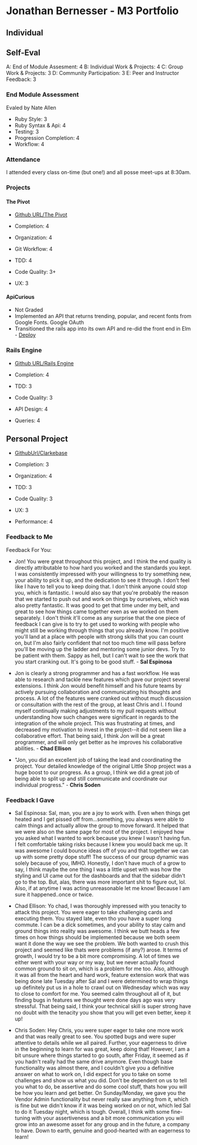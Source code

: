 # Jonathan Bernesser - M3 Portfolio

## Individual

## Self-Eval

A: End of Module Assesment: 4
B: Individual Work & Projects: 4
C: Group Work & Projects: 3
D: Community Participation: 3
E: Peer and Instructor Feedback: 3

### End Module Assessment
  Evaled by Nate Allen

  * Ruby Style: 3
  * Ruby Syntax & Api: 4
  * Testing: 3
  * Progression Completion: 4
  * Workflow: 4

### Attendance

I attended every class on-time (but one!) and all posse meet-ups at 8:30am.

### Projects


#### The Pivot
  * [Github URL/The Pivot](https://github.com/Jbern16/the_pivot)

  * Completion: 4
  * Organization: 4
  * Git Workflow: 4
  * TDD: 4
  * Code Quality: 3+
  * UX: 3

#### ApiCurious
  * Not Graded
  * Implemented an API that returns trending, popular, and recent fonts from    Google Fonts. Google OAuth
  * Transitioned the rails app into its own API and re-did the front end in Elm - [Deploy](jbernesser.me/trendwolf)

### Rails Engine

* [Github URL/Rails Engine](https://github.com/Jbern16/rails_engine)

* Completion: 4
* TDD: 3
* Code Quality: 3
* API Design: 4
* Queries: 4

## Personal Project

* [GithubUrl/Clarkebase](https://github.com/jdliss/clarkebase)

* Completion: 3
* Organization: 4
* TDD: 3
* Code Quality: 3
* UX: 3
* Performance: 4

### Feedback to Me

Feedback For You:
  * Jon! You were great throughout this project, and I think the end quality is directly attributable to how hard you worked and the standards you kept. I was consistently impressed with your willingness to try something new, your ability to pick it up, and the dedication to see it through. I don't feel like I have to tell you to keep doing that. I don't think anyone could stop you, which is fantastic. I would also say that you're probably the reason that we started to push out and work on things by ourselves, which was also pretty fantastic. It was good to get that time under my belt, and great to see how things came together even as we worked on them separately. I don't think it'll come as any surprise that the one piece of feedback I can give is to try to get used to working with people who might still be working through things that you already know. I'm positive you'll land at a place with people with strong skills that you can count on, but I'm also fairly confident that not too much time will pass before you'll be moving up the ladder and mentoring some junior devs. Try to be patient with them. Sappy as hell, but I can't wait to see the work that you start cranking out. It's going to be good stuff. - **Sal Espinosa**

  * Jon is clearly a strong programmer and has a fast workflow. He was able to research and tackle new features which gave our project several extensions. I think Jon would benefit himself and his future teams by actively pursuing collaboration and communicating his thoughts and process. A lot of the features were cranked out without much discussion or consultation with the rest of the group, at least Chris and I. I found myself continually making adjustments to my pull requests without understanding how such changes were significant in regards to the integration of the whole project. This was frustrating at times, and decreased my motivation to invest in the project--it did not seem like a collaborative effort. That being said, I think Jon will be a great programmer, and will only get better as he improves his collaborative abilities. - **Chad Ellison**

  * "Jon, you did an excellent job of taking the lead and coordinating the project. Your detailed knowledge of the original Little Shop project was a huge boost to our progress.
  As a group, I think we did a great job of being able to split up and still communicate and coordinate our individual progress." - **Chris Soden**

### Feedback I Gave

  * Sal Espinosa:   Sal, man, you are a joy to work with. Even when things get heated and I get pissed off from...something, you always were able to calm things and actually allow the group to move forward. It helped that we were also on the same page  for most of the project. I enjoyed how you asked what I wanted to work because you knew I wasn't having fun. I felt comfortable taking risks because I knew you would back me up. It was awesome I could bounce ideas off of you and that together we can up with some pretty dope stuff! The success of our group dynamic was solely because of you, IMHO.
  Honestly, I don't have much of a grow to say, I think maybe the one thing I was a little upset with was how the styling and UI came out for the dashboards and that the sidebar didn't go to the top. But, alas, there was more important shit to figure out, lol. Also, if at anytime I was acting unreasonable let me know! Because I am sure it happened..once or twice.

  *  Chad Ellison:   Yo chad, I was thoroughly impressed with you tenacity to attack this project. You were eager to take challenging cards and executing them. You stayed late, even tho you have a super long commute. I can be a dick sometimes, and your ability to stay calm and ground things into reality was awesome. I think we butt heads a few times on how things should be implemented because we both seem want it done the way we see the problem. We both wanted to crush this project and seemed like thats were problems (if any?) arose.
  It terms of growth, I would try to be a bit more compromising. A lot of times we either went with your way or my way, but we never actually found common ground to sit on, which is a problem for me too. Also, although it was all from the heart and hard work, feature extension work that was being done late Tuesday after Sal and I were determined to wrap things up definitely put us in a hole to crawl out on Wednesday which was way to close to comfort for me. You seemed calm throughout all of it, but finding bugs in features we thought were done days ago was very stressful. That being said, I think your technical skill is super strong have no doubt with the tenacity you show that you will get even better, keep it up!

  *  Chris Soden:    Hey Chris, you were super eager to take one more work
  and that was really great to see. You spotted bugs and were super attentive to details while we all paired. Further, your eagerness to drive in the beginning to learn for was great, keep doing that! However, I am a bit unsure where things started to go south, after Friday, it seemed as if you hadn't really had the same drive anymore. Even though base functionality was almost there, and I couldn't give you a definitive answer on what to work on, I did expect for you to take on some challenges and show us what you did. Don't be dependent on us to tell you what to do, be assertive and do some cool stuff, thats how you will be how you learn and get better. On Sunday/Monday, we gave you the Vendor Admin functionality but never really saw anything from it, which is fine but we didn't know if it was being worked on or not, which led Sal to do it Tuesday night, which is tough. Overall, I think with some fine-tuning with your assertiveness and a bit more communication you will grow into an awesome asset for any group and in the future, a company to have. Down to earth, genuine and good-hearted with an eagerness to learn!
